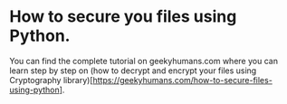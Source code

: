 # How to secure you files using Python.
You can find the complete tutorial on geekyhumans.com where you can learn step by step on (how to decrypt and encrypt your files using Cryptography library)[https://geekyhumans.com/how-to-secure-files-using-python].
